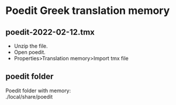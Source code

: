 # Poedit Greek translation memory

## poedit-2022-02-12.tmx

* Unzip the file.  
* Open poedit.  
* Properties>Translation memory>Import tmx file

## poedit folder

Poedit folder with memory:  
./local/share/poedit
